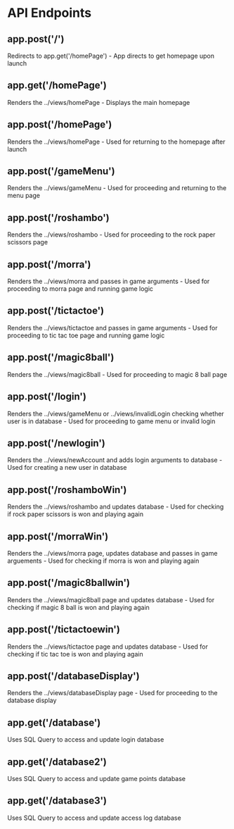 # API Endpoints 

## app.post('/')
Redirects to app.get('/homePage') - App directs to get homepage upon launch

## app.get('/homePage')
Renders the ../views/homePage - Displays the main homepage

## app.post('/homePage')
Renders the ../views/homePage - Used for returning to the homepage after launch

## app.post('/gameMenu')
Renders the ../views/gameMenu - Used for proceeding and returning to the menu page

## app.post('/roshambo')
Renders the ../views/roshambo - Used for proceeding to the rock paper scissors page

## app.post('/morra')
Renders the ../views/morra and passes in game arguments - Used for proceeding to morra page and running game logic

## app.post('/tictactoe')
Renders the ../views/tictactoe and passes in game arguments - Used for proceeding to tic tac toe page and running game logic

## app.post('/magic8ball')
Renders the ../views/magic8ball - Used for proceeding to magic 8 ball page

## app.post('/login')
Renders the ../views/gameMenu or ../views/invalidLogin checking whether user is in database - Used for proceeding to game menu or invalid login

## app.post('/newlogin')
Renders the ../views/newAccount and adds login arguments to database - Used for creating a new user in database

## app.post('/roshamboWin')
Renders the ../views/roshambo and updates database - Used for checking if rock paper scissors is won and playing again

## app.post('/morraWin')
Renders the ../views/morra page, updates database and passes in game arguements - Used for checking if morra is won and playing again

## app.post('/magic8ballwin')
Renders the ../views/magic8ball page and updates database - Used for checking if magic 8 ball is won and playing again

## app.post('/tictactoewin')
Renders the ../views/tictactoe page and updates database - Used for checking if tic tac toe is won and playing again

## app.post('/databaseDisplay')
Renders the ../views/databaseDisplay page - Used for proceeding to the database display

## app.get('/database')
Uses SQL Query to access and update login database

## app.get('/database2')
Uses SQL Query to access and update game points database

## app.get('/database3')
Uses SQL Query to access and update access log database


